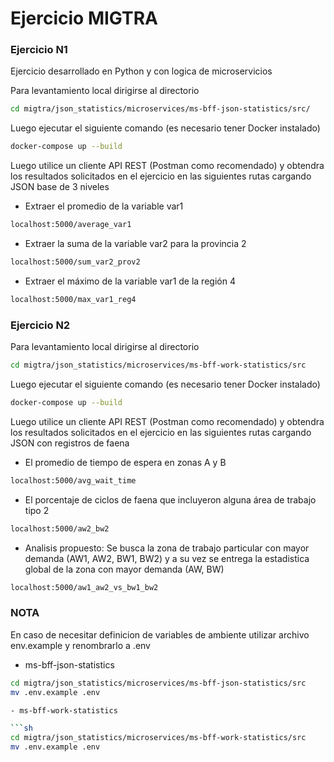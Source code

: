 # Ejercicio MIGTRA

### Ejercicio N1

Ejercicio desarrollado en Python y con logica de microservicios

Para levantamiento local dirigirse al directorio 

```sh
cd migtra/json_statistics/microservices/ms-bff-json-statistics/src/
```
Luego ejecutar el siguiente comando (es necesario tener Docker instalado)

```sh
docker-compose up --build
```

Luego utilice un cliente API REST (Postman como recomendado) y obtendra los resultados solicitados en el ejercicio en las siguientes rutas cargando JSON base de 3 niveles

- Extraer el promedio de la variable var1 
```sh
localhost:5000/average_var1
```
- Extraer la suma de la variable var2 para la provincia 2
```sh
localhost:5000/sum_var2_prov2
```
- Extraer el máximo de la variable var1 de la región 4
```sh
localhost:5000/max_var1_reg4
```

### Ejercicio N2

Para levantamiento local dirigirse al directorio 

```sh
cd migtra/json_statistics/microservices/ms-bff-work-statistics/src
```
Luego ejecutar el siguiente comando (es necesario tener Docker instalado)

```sh
docker-compose up --build
```

Luego utilice un cliente API REST (Postman como recomendado) y obtendra los resultados solicitados en el ejercicio en las siguientes rutas cargando JSON con registros de faena

- El promedio de tiempo de espera en zonas A y B
```sh
localhost:5000/avg_wait_time
```

- El porcentaje de ciclos de faena que incluyeron alguna área de trabajo tipo 2
```sh
localhost:5000/aw2_bw2
```
- Analisis propuesto: Se busca la zona de trabajo particular con mayor demanda (AW1, AW2, BW1, BW2) y a su vez se entrega la estadistica global de la zona con mayor demanda (AW, BW)
```sh
localhost:5000/aw1_aw2_vs_bw1_bw2
```

### NOTA

En caso de necesitar definicion de variables de ambiente utilizar archivo env.example y renombrarlo a .env

- ms-bff-json-statistics

```sh
cd migtra/json_statistics/microservices/ms-bff-json-statistics/src
mv .env.example .env

- ms-bff-work-statistics

```sh
cd migtra/json_statistics/microservices/ms-bff-work-statistics/src
mv .env.example .env
```

